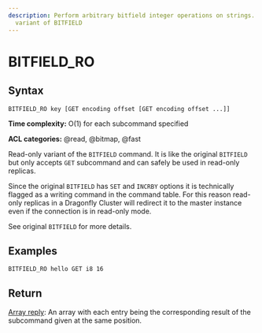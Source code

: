 ```yaml
---
description: Perform arbitrary bitfield integer operations on strings. Read-only
  variant of BITFIELD
---
```


# BITFIELD_RO

## Syntax

    BITFIELD_RO key [GET encoding offset [GET encoding offset ...]]

**Time complexity:** O(1) for each subcommand specified

**ACL categories:** @read, @bitmap, @fast

Read-only variant of the `BITFIELD` command.
It is like the original `BITFIELD` but only accepts `GET` subcommand and can safely be used in read-only replicas.

Since the original `BITFIELD` has `SET` and `INCRBY` options it is technically flagged as a writing command in the command table.
For this reason read-only replicas in a Dragonfly Cluster will redirect it to the master instance even if the connection is in read-only mode.

See original `BITFIELD` for more details.

## Examples

```
BITFIELD_RO hello GET i8 16
```

## Return

[Array reply](https://redis.io/docs/reference/protocol-spec/#arrays): An array with each entry being the corresponding result of the subcommand given at the same position.
